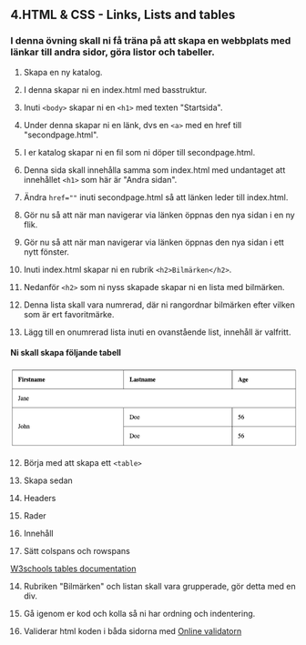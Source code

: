 ## 4.HTML & CSS - Links, Lists and tables

### I denna övning skall ni få träna på att skapa en webbplats med länkar till andra sidor, göra listor och tabeller.

1. Skapa en ny katalog.

1. I denna skapar ni en index.html med basstruktur.

1. Inuti ```<body>``` skapar ni en ```<h1>``` med texten "Startsida".

1. Under denna skapar ni en länk, dvs en ```<a>``` med en href till "secondpage.html".

1. I er katalog skapar ni en fil som ni döper till secondpage.html.

1. Denna sida skall innehålla samma som index.html med undantaget att innehållet ```<h1>``` som här är "Andra sidan".

1. Ändra ```href=""``` inuti secondpage.html så att länken leder till index.html.

1. Gör nu så att när man navigerar via länken öppnas den nya sidan i en ny flik.

1. Gör nu så att när man navigerar via länken öppnas den nya sidan i ett nytt fönster.

1. Inuti index.html skapar ni en rubrik ```<h2>Bilmärken</h2>```.

1. Nedanför ```<h2>``` som ni nyss skapade skapar ni en lista med bilmärken.

1. Denna lista skall vara numrerad, där ni rangordnar bilmärken efter vilken som är ert favoritmärke.

1. Lägg till en onumrerad lista inuti en ovanstående list, innehåll är valfritt.

#### Ni skall skapa följande tabell

![Table Reference](media/table.png "Table reference")

12. Börja med att skapa ett ```<table>```

13. Skapa sedan
  1. Headers
  1. Rader
  1. Innehåll
  1. Sätt colspans och rowspans

[W3schools tables documentation](https://www.w3schools.com/html/default.asp)

14. Rubriken "Bilmärken" och listan skall vara grupperade, gör detta med en div.

15. Gå igenom er kod och kolla så ni har ordning och indentering.

16. Validerar html koden i båda sidorna med [Online validatorn](https://validator.w3.org/)





